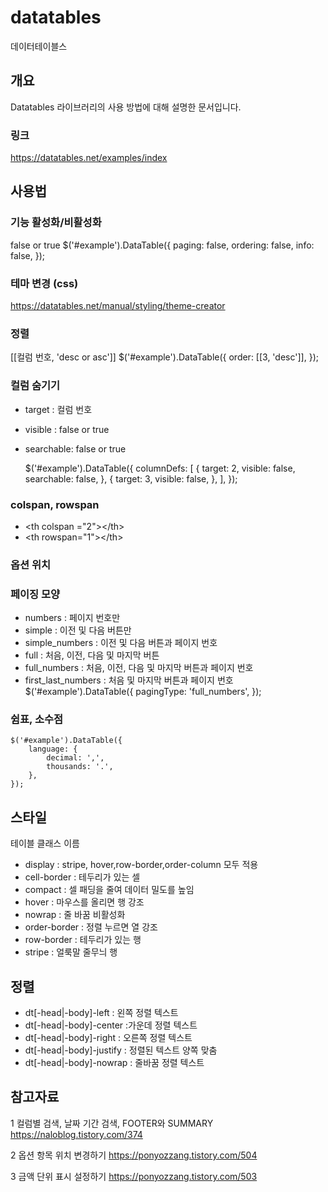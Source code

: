 # datatables
데이터테이블스 
## 개요
Datatables 라이브러리의 사용 방법에 대해 설명한 문서입니다.
### 링크  
https://datatables.net/examples/index
## 사용법
### 기능 활성화/비활성화 
false or true
    $('#example').DataTable({
    paging: false,
    ordering: false,
    info: false,
    });
### 테마 변경 (css)
https://datatables.net/manual/styling/theme-creator

### 정렬 
&#91;&#91;컬럼 번호, 'desc or asc'&#93;&#93;
    $('#example').DataTable({
        order: &#91;&#91;3, 'desc'&#93;&#93;,
    });

### 컬럼 숨기기
* target : 컬럼 번호
* visible : false or true
* searchable: false or true
 
    $('#example').DataTable({
        columnDefs: [
    {
    target: 2,
    visible: false,
    searchable: false,
    },
    {
    target: 3,
    visible: false,
    },
    ],
    });

### colspan, rowspan 
* &lt;th colspan ="2"&gt;&lt;/th&gt;
* &lt;th rowspan="1"&gt;&lt;/th&gt;

### 옵션 위치 

### 페이징 모양
* numbers  : 페이지 번호만
* simple : 이전 및 다음 버튼만
* simple_numbers : 이전 및 다음 버튼과 페이지 번호
* full : 처음, 이전, 다음 및 마지막 버튼
* full_numbers : 처음, 이전, 다음 및 마지막 버튼과 페이지 번호
* first_last_numbers : 처음 및 마지막 버튼과 페이지 번호
    $('#example').DataTable({
        pagingType: 'full_numbers',
    });
### 쉼표, 소수점
    $('#example').DataTable({
        language: {
            decimal: ',',
            thousands: '.',
        },
    });

## 스타일
테이블 클래스 이름

* display : stripe, hover,row-border,order-column 모두 적용
* cell-border : 테두리가 있는 셀
* compact : 셀 패딩을 줄여 데이터 밀도를 높임
* hover : 마우스를 올리면 행 강조
* nowrap : 줄 바꿈 비활성화
* order-border : 정렬 누르면 열 강조
* row-border : 테두리가 있는 행
* stripe : 얼룩말 줄무늬 행

## 정렬 
* dt[-head|-body]-left : 왼쪽 정렬 텍스트
* dt[-head|-body]-center :가운데 정렬 텍스트
* dt[-head|-body]-right : 오른쪽 정렬 텍스트
* dt[-head|-body]-justify : 정렬된 텍스트 양쪽 맞춤
* dt[-head|-body]-nowrap : 줄바꿈 정렬 텍스트

## 참고자료

1 컬럼별 검색, 날짜 기간 검색, FOOTER와 SUMMARY
https://naloblog.tistory.com/374

2 옵션 항목 위치 변경하기
https://ponyozzang.tistory.com/504

3 금액 단위 표시 설정하기
https://ponyozzang.tistory.com/503
